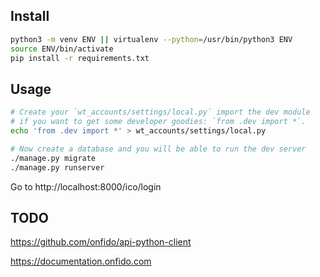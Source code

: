 ## Install
```bash
python3 -m venv ENV || virtualenv --python=/usr/bin/python3 ENV
source ENV/bin/activate
pip install -r requirements.txt
```

## Usage

```bash
# Create your `wt_accounts/settings/local.py` import the dev module
# if you want to get some developer goodies: `from .dev import *`.
echo 'from .dev import *' > wt_accounts/settings/local.py

# Now create a database and you will be able to run the dev server
./manage.py migrate
./manage.py runserver
```

Go to http://localhost:8000/ico/login

## TODO

https://github.com/onfido/api-python-client

https://documentation.onfido.com
